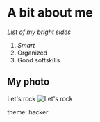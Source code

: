 # A bit about me

_List of my bright sides_

1. *Smart*
2. Organized
3. Good softskills

## My photo

Let's rock
![Let's rock](https://s.yimg.com/ny/api/res/1.2/7wd9kZA9qJxcwcCVY3mxwA--/YXBwaWQ9aGlnaGxhbmRlcjt3PTEyMDA7aD02OTA-/https://media.zenfs.com/creatr-images/GLB/2018-08-08/20fd8490-9b29-11e8-a3cb-c1e1d2ec98ca_Screen-Shot-2018-08-08-at-9-35-44-AM.png)

theme: hacker

